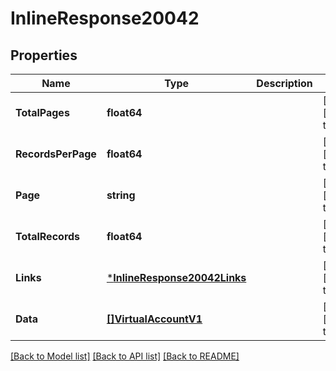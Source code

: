 # InlineResponse20042

## Properties
Name | Type | Description | Notes
------------ | ------------- | ------------- | -------------
**TotalPages** | **float64** |  | [optional] [default to null]
**RecordsPerPage** | **float64** |  | [optional] [default to null]
**Page** | **string** |  | [optional] [default to null]
**TotalRecords** | **float64** |  | [optional] [default to null]
**Links** | [***InlineResponse20042Links**](inline_response_200_42_links.md) |  | [optional] [default to null]
**Data** | [**[]VirtualAccountV1**](Virtual_account.v1.md) |  | [optional] [default to null]

[[Back to Model list]](../README.md#documentation-for-models) [[Back to API list]](../README.md#documentation-for-api-endpoints) [[Back to README]](../README.md)

